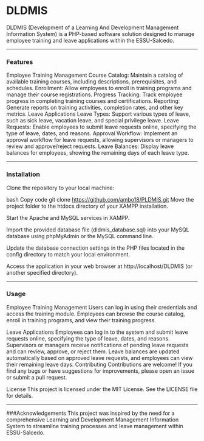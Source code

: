 # DLDMIS
DLDMIS (Development of a Learning And Development Management Information System) is a PHP-based software solution designed to manage employee training and leave applications within the ESSU-Salcedo.

------------------------------------------- 

### Features
Employee Training Management
Course Catalog: Maintain a catalog of available training courses, including descriptions, prerequisites, and schedules.
Enrollment: Allow employees to enroll in training programs and manage their course registrations.
Progress Tracking: Track employee progress in completing training courses and certifications.
Reporting: Generate reports on training activities, completion rates, and other key metrics.
Leave Applications
Leave Types: Support various types of leave, such as sick leave, vacation leave, and special privilege leave.
Leave Requests: Enable employees to submit leave requests online, specifying the type of leave, dates, and reasons.
Approval Workflow: Implement an approval workflow for leave requests, allowing supervisors or managers to review and approve/reject requests.
Leave Balances: Display leave balances for employees, showing the remaining days of each leave type.

------------------------------------------- 

### Installation
Clone the repository to your local machine:

bash
Copy code
git clone https://github.com/ambo18/PLDMIS.git
Move the project folder to the htdocs directory of your XAMPP installation.

Start the Apache and MySQL services in XAMPP.

Import the provided database file (dldmis_database.sql) into your MySQL database using phpMyAdmin or the MySQL command line.

Update the database connection settings in the PHP files located in the config directory to match your local environment.

Access the application in your web browser at http://localhost/DLDMIS (or another specified directory).

------------------------------------------- 

### Usage
Employee Training Management
Users can log in using their credentials and access the training module.
Employees can browse the course catalog, enroll in training programs, and view their training progress.

Leave Applications
Employees can log in to the system and submit leave requests online, specifying the type of leave, dates, and reasons.
Supervisors or managers receive notifications of pending leave requests and can review, approve, or reject them.
Leave balances are updated automatically based on approved leave requests, and employees can view their remaining leave days.
Contributing
Contributions are welcome! If you find any bugs or have suggestions for improvements, please open an issue or submit a pull request.

License
This project is licensed under the MIT License. See the LICENSE file for details.

------------------------------------------- 

###Acknowledgements
This project was inspired by the need for a comprehensive Learning and Development Management Information System to streamline training processes and leave management within ESSU-Salcedo.
